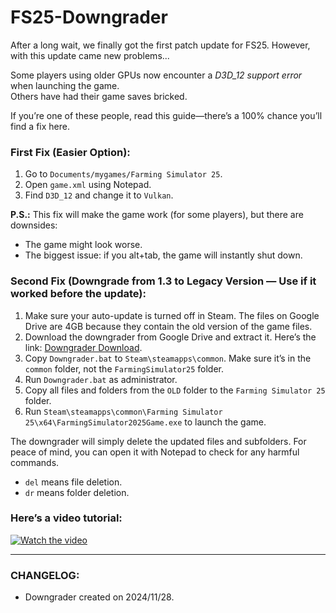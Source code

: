 # FS25-Downgrader  

After a long wait, we finally got the first patch update for FS25. However, with this update came new problems...  

Some players using older GPUs now encounter a *D3D_12 support error* when launching the game.  
Others have had their game saves bricked.  

If you’re one of these people, read this guide—there’s a 100% chance you’ll find a fix here.  

### First Fix (Easier Option):  
1. Go to `Documents/mygames/Farming Simulator 25`.  
2. Open `game.xml` using Notepad.  
3. Find `D3D_12` and change it to `Vulkan`.  

**P.S.:** This fix will make the game work (for some players), but there are downsides:  
- The game might look worse.  
- The biggest issue: if you alt+tab, the game will instantly shut down.  

### Second Fix (Downgrade from 1.3 to Legacy Version — Use if it worked before the update):  
1. Make sure your auto-update is turned off in Steam. The files on Google Drive are 4GB because they contain the old version of the game files.
2. Download the downgrader from Google Drive and extract it. Here’s the link: [Downgrader Download](https://drive.google.com/file/d/1vwMeTYPD6aNXXUKclKGzkemwMl5ot92D/view?usp=drive_link).  
3. Copy `Downgrader.bat` to `Steam\steamapps\common`. Make sure it’s in the `common` folder, not the `FarmingSimulator25` folder.  
4. Run `Downgrader.bat` as administrator.  
5. Copy all files and folders from the `OLD` folder to the `Farming Simulator 25` folder.  
6. Run `Steam\steamapps\common\Farming Simulator 25\x64\FarmingSimulator2025Game.exe` to launch the game.  

The downgrader will simply delete the updated files and subfolders. For peace of mind, you can open it with Notepad to check for any harmful commands.  
- `del` means file deletion.  
- `dr` means folder deletion.  

### Here’s a video tutorial:  

[![Watch the video](https://raw.githubusercontent.com/username/repository/branch/path/to/thumbnail.jpg)](https://raw.githubusercontent.com/username/repository/branch/path/to/video.mp4)  

---  

### CHANGELOG:  
- Downgrader created on 2024/11/28.  

